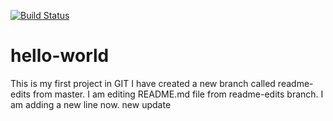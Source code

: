 [![Build Status](https://dev.azure.com/basu09080642/Test_Basu/_apis/build/status/basu0908.hello-world?branchName=master)](https://dev.azure.com/basu09080642/Test_Basu/_build/latest?definitionId=1&branchName=master)
# hello-world
This is my first project in GIT
I have created a new branch called readme-edits from master.
I am editing README.md file from readme-edits branch.
I am adding a new line now.
new update

